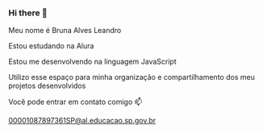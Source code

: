 ### Hi there 👋

Meu nome é Bruna Alves Leandro

Estou estudando na Alura

Estou me desenvolvendo na linguagem JavaScript

Utilizo esse espaço para minha organização e compartilhamento dos meu projetos desenvolvidos

Você pode entrar em contato comigo 📫

00001087897361SP@al.educacao.sp.gov.br

<!--
**brunalvz/brunalvz** is a ✨ _special_ ✨ repository because its `README.md` (this file) appears on your GitHub profile.

